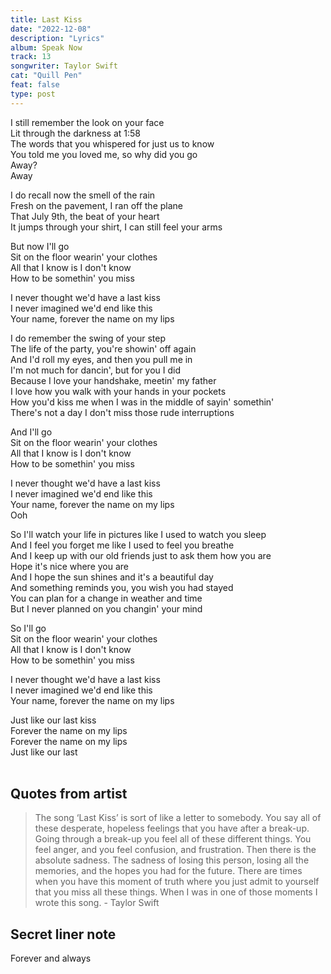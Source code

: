 ```yaml
---
title: Last Kiss
date: "2022-12-08"
description: "Lyrics"
album: Speak Now
track: 13
songwriter: Taylor Swift
cat: "Quill Pen"
feat: false
type: post
---
```


<p className="verse-one">
I still remember the look on your face <br />
Lit through the darkness at 1:58 <br />
The words that you whispered for just us to know <br />
You told me you loved me, so why did you go <br />
Away? <br />
Away <br />
</p>
<p className="verse-two">
I do recall now the smell of the rain <br />
Fresh on the pavement, I ran off the plane <br />
That July 9th, the beat of your heart <br />
It jumps through your shirt, I can still feel your arms <br />
</p>
<p className="pre-chorus">
But now I'll go <br />
Sit on the floor wearin' your clothes <br />
All that I know is I don't know <br />
How to be somethin' you miss <br />
</p>
<p className="chorus">
I never thought we'd have a last kiss <br />
I never imagined we'd end like this <br />
Your name, forever the name on my lips <br />
</p>
<p className="verse-three">
I do remember the swing of your step <br />
The life of the party, you're showin' off again <br />
And I'd roll my eyes, and then you pull me in <br />
I'm not much for dancin', but for you I did <br />
Because I love your handshake, meetin' my father <br />
I love how you walk with your hands in your pockets <br />
How you'd kiss me when I was in the middle of sayin' somethin' <br />
There's not a day I don't miss those rude interruptions <br />
</p>
<p className="pre-chorus">
And I'll go <br />
Sit on the floor wearin' your clothes <br />
All that I know is I don't know <br />
How to be somethin' you miss <br />
</p>
<p className="chorus">
I never thought we'd have a last kiss <br />
I never imagined we'd end like this <br />
Your name, forever the name on my lips <br />
Ooh <br />
</p>
<p className="bridge">
So I'll watch your life in pictures like I used to watch you sleep <br />
And I feel you forget me like I used to feel you breathe <br />
And I keep up with our old friends just to ask them how you are <br />
Hope it's nice where you are <br />
And I hope the sun shines and it's a beautiful day <br />
And something reminds you, you wish you had stayed <br />
You can plan for a change in weather and time <br />
But I never planned on you changin' your mind <br />
</p>
<p className="pre-chorus">
So I'll go <br />
Sit on the floor wearin' your clothes <br />
All that I know is I don't know <br />
How to be somethin' you miss <br />
</p>
<p className="chorus">
I never thought we'd have a last kiss <br />
I never imagined we'd end like this <br />
Your name, forever the name on my lips <br />
</p>
<p className="outro">
Just like our last kiss <br />
Forever the name on my lips <br />
Forever the name on my lips <br />
Just like our last <br />
 <br />
</p>

## Quotes from artist

<blockquote>
The song ‘Last Kiss’ is sort of like a letter to somebody. You say all of these desperate, hopeless feelings that you have after a break-up. Going through a break-up you feel all of these different things. You feel anger, and you feel confusion, and frustration. Then there is the absolute sadness. The sadness of losing this person, losing all the memories, and the hopes you had for the future. There are times when you have this moment of truth where you just admit to yourself that you miss all these things. When I was in one of those moments I wrote this song. - Taylor Swift
</blockquote>

## Secret liner note

Forever and always
